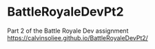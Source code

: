 # BattleRoyaleDevPt2
Part 2 of the Battle Royale Dev assignment
https://calvinsoliee.github.io/BattleRoyaleDevPt2/

